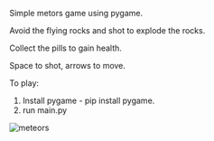 Simple metors game using pygame. 

Avoid the flying rocks and shot to explode the rocks.

Collect the pills to gain health.

Space to shot, arrows to move.

To play:

1. Install pygame - pip install pygame.
2. run main.py

![meteors](https://github.com/shment7/pygame-meteors/assets/101471997/cbdd88b7-de7b-4472-8ace-02ae513873d5)
